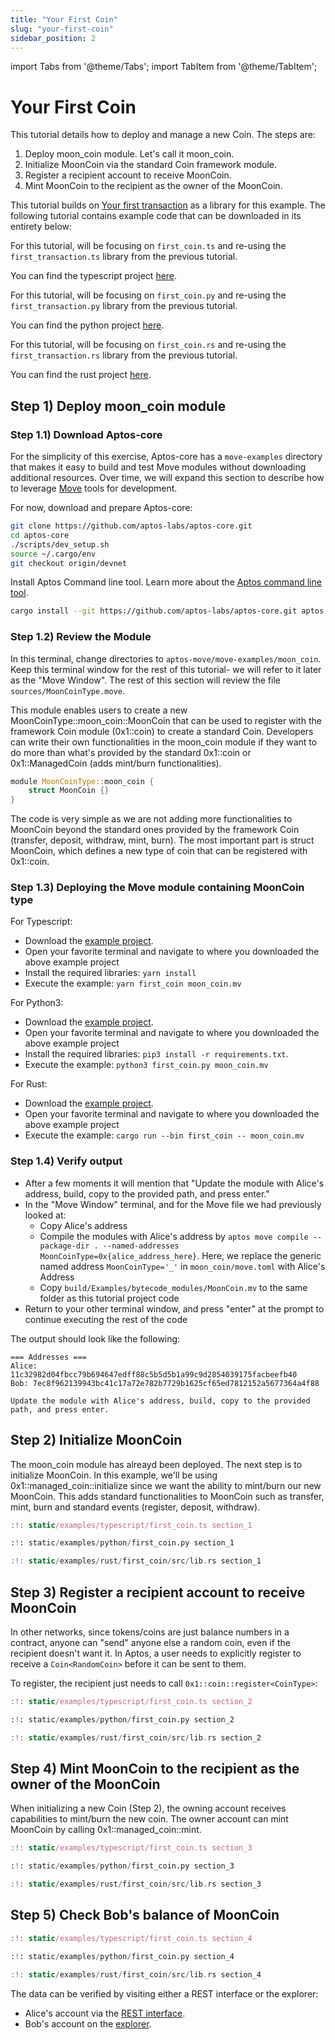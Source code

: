 ```yaml
---
title: "Your First Coin"
slug: "your-first-coin"
sidebar_position: 2
---
```


import Tabs from '@theme/Tabs';
import TabItem from '@theme/TabItem';

# Your First Coin

This tutorial details how to deploy and manage a new Coin. The steps are:

1. Deploy moon_coin module. Let's call it moon_coin.
2. Initialize MoonCoin via the standard Coin framework module.
3. Register a recipient account to receive MoonCoin.
4. Mint MoonCoin to the recipient as the owner of the MoonCoin.

This tutorial builds on [Your first transaction](/tutorials/your-first-transaction) as a library for this example. The following tutorial contains example code that can be downloaded in its entirety below:

<Tabs>
  <TabItem value="typescript" label="Typescript" default>

For this tutorial, will be focusing on `first_coin.ts` and re-using the `first_transaction.ts` library from the previous tutorial.

You can find the typescript project [here](https://github.com/aptos-labs/aptos-core/tree/main/developer-docs-site/static/examples/typescript).
</TabItem>
<TabItem value="python" label="Python">

For this tutorial, will be focusing on `first_coin.py` and re-using the `first_transaction.py` library from the previous tutorial.

You can find the python project [here](https://github.com/aptos-labs/aptos-core/tree/main/developer-docs-site/static/examples/python).

  </TabItem>
  <TabItem value="rust" label="Rust">

For this tutorial, will be focusing on `first_coin.rs` and re-using the `first_transaction.rs` library from the previous tutorial.

You can find the rust project [here](https://github.com/aptos-labs/aptos-core/tree/main/developer-docs-site/static/examples/rust).

  </TabItem>
</Tabs>

## Step 1) Deploy moon_coin module

### Step 1.1) Download Aptos-core

For the simplicity of this exercise, Aptos-core has a `move-examples` directory that makes it easy to build and test Move modules without downloading additional resources. Over time, we will expand this section to describe how to leverage [Move](https://github.com/move-language/move/tree/main/language/documentation/tutorial) tools for development.

For now, download and prepare Aptos-core:

```bash
git clone https://github.com/aptos-labs/aptos-core.git
cd aptos-core
./scripts/dev_setup.sh
source ~/.cargo/env
git checkout origin/devnet
```

Install Aptos Command line tool. Learn more about the [Aptos command line tool](https://github.com/aptos-labs/aptos-core/tree/main/crates/aptos).

```bash
cargo install --git https://github.com/aptos-labs/aptos-core.git aptos
```

### Step 1.2) Review the Module

In this terminal, change directories to `aptos-move/move-examples/moon_coin`. Keep this terminal window for the rest of this tutorial- we will refer to it later as the "Move Window". The rest of this section will review the file `sources/MoonCoinType.move`.

This module enables users to create a new MoonCoinType::moon_coin::MoonCoin that can be used to register with the framework Coin module (0x1::coin) to create a standard Coin. Developers can write their own functionalities in the moon_coin module if they want to do more than what's provided by the standard 0x1::coin or 0x1::ManagedCoin (adds mint/burn functionalities).

```rust
module MoonCoinType::moon_coin {
    struct MoonCoin {}
}
```

The code is very simple as we are not adding more functionalities to MoonCoin beyond the standard ones provided by the framework Coin (transfer, deposit, withdraw, mint, burn). The most important part is struct MoonCoin, which defines a new type of coin that can be registered with 0x1::coin.

### Step 1.3) Deploying the Move module containing MoonCoin type

<Tabs>
<TabItem value="typescript" label="Typescript" default>
For Typescript:

- Download the [example project](https://github.com/aptos-labs/aptos-core/tree/main/developer-docs-site/static/examples/typescript).
- Open your favorite terminal and navigate to where you downloaded the above example project
- Install the required libraries: `yarn install`
- Execute the example: `yarn first_coin moon_coin.mv`

</TabItem>
<TabItem value="python" label="Python">
For Python3:

- Download the [example project](https://github.com/aptos-labs/aptos-core/tree/main/developer-docs-site/static/examples/python).
- Open your favorite terminal and navigate to where you downloaded the above example project
- Install the required libraries: `pip3 install -r requirements.txt`.
- Execute the example: `python3 first_coin.py moon_coin.mv`

</TabItem>
<TabItem value="rust" label="Rust">
For Rust:

- Download the [example project](https://github.com/aptos-labs/aptos-core/tree/main/developer-docs-site/static/examples/rust).
- Open your favorite terminal and navigate to where you downloaded the above example project
- Execute the example: `cargo run --bin first_coin -- moon_coin.mv`

</TabItem>
</Tabs>

### Step 1.4) Verify output

- After a few moments it will mention that "Update the module with Alice's address, build, copy to the provided path,
  and press enter."
- In the "Move Window" terminal, and for the Move file we had previously looked at:
  - Copy Alice's address
  - Compile the modules with Alice's address by `aptos move compile --package-dir . --named-addresses MoonCoinType=0x{alice_address_here}`. Here, we replace the generic named address `MoonCoinType='_'` in `moon_coin/move.toml` with Alice's Address
  - Copy `build/Examples/bytecode_modules/MoonCoin.mv` to the same folder as this tutorial project code
- Return to your other terminal window, and press "enter" at the prompt to continue executing the rest of the code

The output should look like the following:

```
=== Addresses ===
Alice: 11c32982d04fbcc79b694647edff88c5b5d5b1a99c9d2854039175facbeefb40
Bob: 7ec8f962139943bc41c17a72e782b7729b1625cf65ed7812152a5677364a4f88

Update the module with Alice's address, build, copy to the provided path, and press enter.
```

## Step 2) Initialize MoonCoin

The moon_coin module has alreayd been deployed. The next step is to initialize MoonCoin. In this example, we'll be using 0x1::managed_coin::initialize since we want the ability to mint/burn our new MoonCoin. This adds standard functionalities to MoonCoin such as transfer, mint, burn and standard events (register, deposit, withdraw).

<Tabs>
  <TabItem value="typescript" label="Typescript" default>

```typescript
:!: static/examples/typescript/first_coin.ts section_1
```

  </TabItem>
  <TabItem value="python" label="Python">

```python
:!: static/examples/python/first_coin.py section_1
```

  </TabItem>
  <TabItem value="rust" label="Rust">

```rust
:!: static/examples/rust/first_coin/src/lib.rs section_1
```

  </TabItem>
</Tabs>

## Step 3) Register a recipient account to receive MoonCoin

In other networks, since tokens/coins are just balance numbers in a contract, anyone can "send" anyone else a random coin, even if the recipient doesn't want it. In Aptos, a user needs to explicitly register to receive a `Coin<RandomCoin>` before it can be sent to them.

To register, the recipient just needs to call `0x1::coin::register<CoinType>`:

<Tabs>
  <TabItem value="typescript" label="Typescript" default>

```typescript
:!: static/examples/typescript/first_coin.ts section_2
```

  </TabItem>
  <TabItem value="python" label="Python">

```python
:!: static/examples/python/first_coin.py section_2
```

  </TabItem>
  <TabItem value="rust" label="Rust">

```rust
:!: static/examples/rust/first_coin/src/lib.rs section_2
```

  </TabItem>
</Tabs>

## Step 4) Mint MoonCoin to the recipient as the owner of the MoonCoin

When initializing a new Coin (Step 2), the owning account receives capabilities to mint/burn the new coin. The owner account can mint MoonCoin by calling 0x1::managed_coin::mint.

<Tabs>
  <TabItem value="typescript" label="Typescript" default>

```typescript
:!: static/examples/typescript/first_coin.ts section_3
```

  </TabItem>
  <TabItem value="python" label="Python">

```python
:!: static/examples/python/first_coin.py section_3
```

  </TabItem>
  <TabItem value="rust" label="Rust">

```rust
:!: static/examples/rust/first_coin/src/lib.rs section_3
```

  </TabItem>
</Tabs>

## Step 5) Check Bob's balance of MoonCoin

<Tabs>
  <TabItem value="typescript" label="Typescript" default>

```typescript
:!: static/examples/typescript/first_coin.ts section_4
```

  </TabItem>
  <TabItem value="python" label="Python">

```python
:!: static/examples/python/first_coin.py section_4
```

  </TabItem>
  <TabItem value="rust" label="Rust">

```rust
:!: static/examples/rust/first_coin/src/lib.rs section_4
```

  </TabItem>
</Tabs>

The data can be verified by visiting either a REST interface or the explorer:

- Alice's account via the [REST interface][alice_account_rest].
- Bob's account on the [explorer][bob_account_explorer].

[account_basics]: /concepts/basics-accounts
[alice_account_rest]: /rest-api/#tag/accounts/a52671f10dc3479b09d0a11ce47694c0/
[bob_account_explorer]: https://explorer.devnet.aptos.dev/account/ec6ec14e4abe10aaa6ad53b0b63a1806
[rest_spec]: /rest-api
